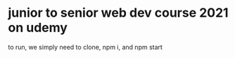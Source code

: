 # junior to senior web dev course 2021 on udemy

to run, we simply need to clone, npm i, and npm start